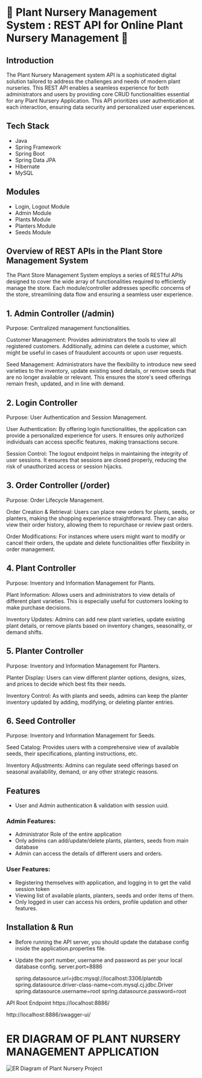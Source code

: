 # 🌱 Plant Nursery Management System : REST API for Online Plant Nursery Management 🌱
## Introduction
The Plant Nursery Management system API is a sophisticated digital solution tailored to address the challenges and needs of modern plant nurseries. This REST API enables a seamless experience for both administrators and users by providing core CRUD functionalities essential for any Plant Nursery Application. This API prioritizes user authentication at each interaction, ensuring data security and personalized user experiences. 

## Tech Stack
- Java
- Spring Framework
- Spring Boot
- Spring Data JPA
- Hibernate
- MySQL
## Modules
- Login, Logout Module
- Admin Module
- Plants Module
- Planters Module
- Seeds Module


## Overview of REST APIs in the Plant Store Management System
The Plant Store Management System employs a series of RESTful APIs designed to cover the wide array of functionalities required to efficiently manage the store. Each module/controller addresses specific concerns of the store, streamlining data flow and ensuring a seamless user experience.

## 1. Admin Controller (/admin)
Purpose: Centralized management functionalities.

Customer Management: Provides administrators the tools to view all registered customers. Additionally, admins can delete a customer, which might be useful in cases of fraudulent accounts or upon user requests.

Seed Management: Administrators have the flexibility to introduce new seed varieties to the inventory, update existing seed details, or remove seeds that are no longer available or relevant. This ensures the store's seed offerings remain fresh, updated, and in line with demand.

## 2. Login Controller
Purpose: User Authentication and Session Management.

User Authentication: By offering login functionalities, the application can provide a personalized experience for users. It ensures only authorized individuals can access specific features, making transactions secure.

Session Control: The logout endpoint helps in maintaining the integrity of user sessions. It ensures that sessions are closed properly, reducing the risk of unauthorized access or session hijacks.

## 3. Order Controller (/order)
Purpose: Order Lifecycle Management.

Order Creation & Retrieval: Users can place new orders for plants, seeds, or planters, making the shopping experience straightforward. They can also view their order history, allowing them to repurchase or review past orders.

Order Modifications: For instances where users might want to modify or cancel their orders, the update and delete functionalities offer flexibility in order management.

## 4. Plant Controller
Purpose: Inventory and Information Management for Plants.

Plant Information: Allows users and administrators to view details of different plant varieties. This is especially useful for customers looking to make purchase decisions.

Inventory Updates: Admins can add new plant varieties, update existing plant details, or remove plants based on inventory changes, seasonality, or demand shifts.

## 5. Planter Controller
Purpose: Inventory and Information Management for Planters.

Planter Display: Users can view different planter options, designs, sizes, and prices to decide which best fits their needs.

Inventory Control: As with plants and seeds, admins can keep the planter inventory updated by adding, modifying, or deleting planter entries.

## 6. Seed Controller
Purpose: Inventory and Information Management for Seeds.

Seed Catalog: Provides users with a comprehensive view of available seeds, their specifications, planting instructions, etc.

Inventory Adjustments: Admins can regulate seed offerings based on seasonal availability, demand, or any other strategic reasons.

## Features
- User and Admin authentication & validation with session uuid.
### Admin Features:
* Administrator Role of the entire application
* Only  admins can add/update/delete plants, planters, seeds from main database
* Admin can access the details of different users and orders.
### User Features:
* Registering themselves with application, and logging in to get the valid session token
* Viewing list of available plants, planters, seeds and order items of them.
* Only logged in user can access his orders, profile updation and other features.

## Installation & Run
- Before running the API server, you should update the database config inside the application.properties file.
- Update the port number, username and password as per your local database config.
    server.port=8886

    spring.datasource.url=jdbc:mysql://localhost:3306/plantdb
    spring.datasource.driver-class-name=com.mysql.cj.jdbc.Driver
    spring.datasource.username=root
    spring.datasource.password=root

API Root Endpoint
https://localhost:8886/

http://localhost:8886/swagger-ui/



# ER DIAGRAM OF PLANT NURSERY MANAGEMENT APPLICATION


![ER Diagram of Plant Nursery Project](https://user-images.githubusercontent.com/101380040/193456250-c8fea983-dd1c-4888-a967-94ebfad02748.jpeg)

